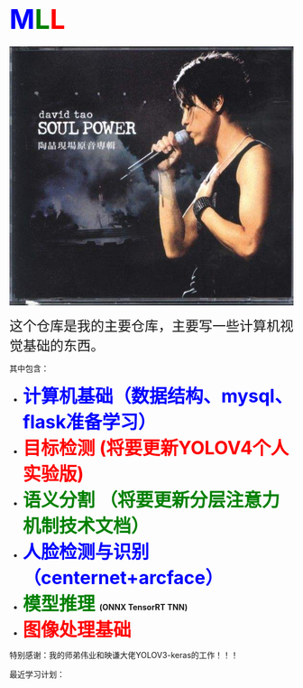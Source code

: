 # <FONT SIZE =10 color = blue>M</FONT><FONT SIZE =10 color = green>L</FONT><FONT SIZE =10 color = red>L</FONT>
<img src="./timg.jpg" alt="timg" style="zoom:150%;" />

<FONT SIZE = 5>这个仓库是我的主要仓库，主要写一些计算机视觉基础的东西。</FONT>

其中包含：

- **<font size = 6 color = Blue> 计算机基础（数据结构、mysql、flask准备学习）</font>**
- **<font size = 6 color = red>目标检测   (将要更新YOLOV4个人实验版)</font>**
- **<font size = 6 color =green>语义分割 （将要更新分层注意力机制技术文档）</font>**
- **<font size = 6 color = Blue>人脸检测与识别（centernet+arcface）</font>**
- **<font size = 6 color = green>模型推理 </font>(ONNX TensorRT TNN)**
- **<font size = 6 color =red>图像处理基础</font>**

特别感谢：我的师弟伟业和映谦大佬YOLOV3-keras的工作！！！

最近学习计划：






